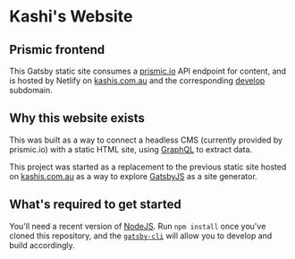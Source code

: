 # Kashi's Website
## Prismic frontend

This Gatsby static site consumes a [prismic.io](https://prismic.io) API endpoint for content, and is hosted by Netlify on [kashis.com.au](https://kashis.com.au) and the corresponding [develop](https://develop.kashis.com.au) subdomain.

## Why this website exists
This was built as a way to connect a headless CMS (currently provided by prismic.io) with a static HTML site, using [GraphQL](https://graphql.org/) to extract data.

This project was started as a replacement to the previous static site hosted on [kashis.com.au](https://kashis.com.au) as a way to explore [GatsbyJS](https://www.gatsbyjs.org/) as a site generator.

## What's required to get started
You'll need a recent version of [NodeJS](https://nodejs.org/). Run `npm install` once you've cloned this repository, and the [`gatsby-cli`](https://www.gatsbyjs.org/docs/gatsby-cli/) will allow you to develop and build accordingly.